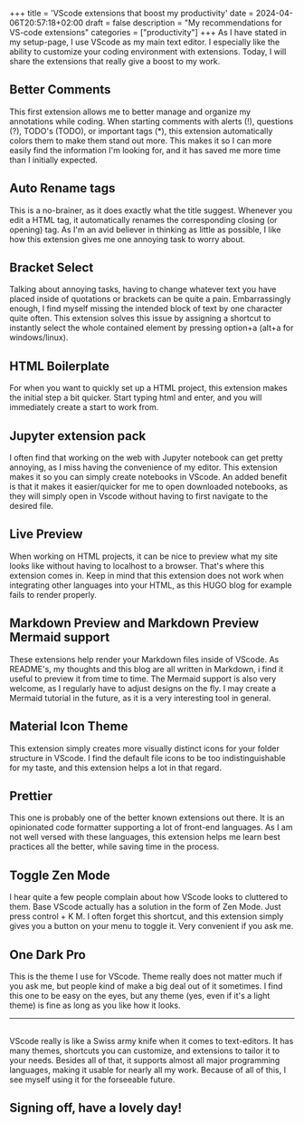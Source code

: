 +++
title = 'VScode extensions that boost my productivity'
date = 2024-04-06T20:57:18+02:00
draft = false
description = "My recommendations for VS-code extensions"
categories = ["productivity"]
+++
As I have stated in my setup-page, I use VScode as my main text editor. I especially like the ability to customize your coding environment with extensions. Today, I will share the extensions that really give a boost to my work. 

## Better Comments
This first extension allows me to better manage and organize my annotations while coding. When starting comments with alerts (!), questions (?), TODO's (TODO), or important tags (*), this extension automatically colors them to make them stand out more. This makes it so I can more easily find the information I'm looking for, and it has saved me more time than I initially expected. 

## Auto Rename tags
This is a no-brainer, as it does exactly what the title suggest. Whenever you edit a HTML tag, it automatically renames the corresponding closing (or opening) tag. As I'm an avid believer in thinking as little as possible, I like how this extension gives me one annoying task to worry about. 

## Bracket Select
Talking about annoying tasks, having to change whatever text you have placed inside of quotations or brackets can be quite a pain. Embarrassingly enough, I find myself missing the intended block of text by one character quite often. This extension solves this issue by assigning a shortcut to instantly select the whole contained element by pressing option+a (alt+a for windows/linux). 

## HTML Boilerplate
For when you want to quickly set up a HTML project, this extension makes the initial step a bit quicker. Start typing html and enter, and you will immediately create a start to work from.

## Jupyter extension pack
I often find that working on the web with Jupyter notebook can get pretty annoying, as I miss having the convenience of my editor. This extension makes it so you can simply create notebooks in VScode. An added benefit is that it makes it easier/quicker for me to open downloaded notebooks, as they will simply open in Vscode without having to first navigate to the desired file. 

## Live Preview
When working on HTML projects, it can be nice to preview what my site looks like without having to localhost to a browser. That's where this extension comes in. Keep in mind that this extension does not work when integrating other languages into your HTML, as this HUGO blog for example fails to render properly. 

## Markdown Preview and Markdown Preview Mermaid support
These extensions help render your Markdown files inside of VScode. As README's, my thoughts and this blog are all written in Markdown, i find it useful to preview it from time to time. The Mermaid support is also very welcome, as I regularly have to adjust designs on the fly. I may create a Mermaid tutorial in the future, as it is a very interesting tool in general. 

## Material Icon Theme
This extension simply creates more visually distinct icons for your folder structure in VScode. I find the default file icons to be too indistinguishable for my taste, and this extension helps a lot in that regard. 

## Prettier
This one is probably one of the better known extensions out there. It is an opinionated code formatter supporting a lot of front-end languages. As I am not well versed with these languages, this extension helps me learn best practices all the better, while saving time in the process. 

## Toggle Zen Mode
I hear quite a few people complain about how VScode looks to cluttered to them. Base VScode actually has a solution in the form of Zen Mode. Just press control + K M. I often forget this shortcut, and this extension simply gives you a button on your menu to toggle it. Very convenient if you ask me. 

## One Dark Pro
This is the theme I use for VScode. Theme really does not matter much if you ask me, but people kind of make a big deal out of it sometimes. I find this one to be easy on the eyes, but any theme (yes, even if it's a light theme) is fine as long as you like how it looks. 

--- 
\
VScode really is like a Swiss army knife when it comes to text-editors. It has many themes, shortcuts you can customize, and extensions to tailor it to your needs. Besides all of that, it supports almost all major programming languages, making it usable for nearly all my work. Because of all of this, I see myself using it for the forseeable future. 

## Signing off, have a lovely day!
